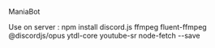 ManiaBot

Use on server :
npm install discord.js ffmpeg fluent-ffmpeg @discordjs/opus ytdl-core youtube-sr node-fetch --save
